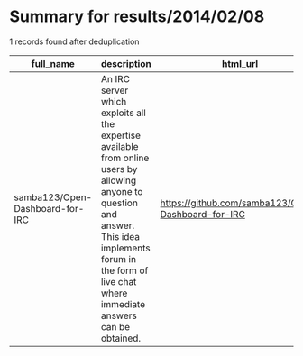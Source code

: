 
# Summary for results/2014/02/08
    
1 records found after deduplication

| full_name | description | html_url | matched_list | matched_count | pushed_at | size | stargazers_count | language | forks_count | vul_ids |
|---------------------------------|--------------------------------------------------------------------------------------------------------------------------------------------------------------------------------------------------------------------|----------------------------------------------------|----------------|-----------------|---------------------------|--------|--------------------|------------|---------------|-----------|
| samba123/Open-Dashboard-for-IRC | An IRC server which exploits all the expertise available from online users by allowing anyone to question and answer. This idea implements forum in the form of live chat where immediate answers can be obtained. | https://github.com/samba123/Open-Dashboard-for-IRC | ['exploit'] | 1 | 2014-02-08 21:29:01+00:00 | 156 | 1 | JavaScript | 0 | [] |
